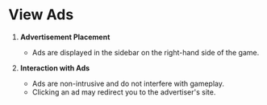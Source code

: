 # View Ads

1. **Advertisement Placement**
   - Ads are displayed in the sidebar on the right-hand side of the game.

2. **Interaction with Ads**
   - Ads are non-intrusive and do not interfere with gameplay.
   - Clicking an ad may redirect you to the advertiser's site.
